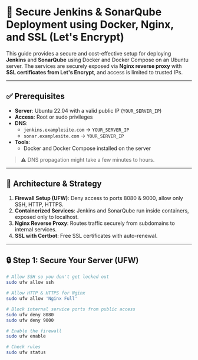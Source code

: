 # 🔐 Secure Jenkins & SonarQube Deployment using Docker, Nginx, and SSL (Let's Encrypt)

This guide provides a secure and cost-effective setup for deploying **Jenkins** and **SonarQube** using Docker and Docker Compose on an Ubuntu server. The services are securely exposed via **Nginx reverse proxy** with **SSL certificates from Let's Encrypt**, and access is limited to trusted IPs.

---

## ✅ Prerequisites

- **Server**: Ubuntu 22.04 with a valid public IP (`YOUR_SERVER_IP`)
- **Access**: Root or sudo privileges
- **DNS**:
  - `jenkins.examplesite.com` → `YOUR_SERVER_IP`
  - `sonar.examplesite.com` → `YOUR_SERVER_IP`
- **Tools**:
  - Docker and Docker Compose installed on the server

> ⚠️ DNS propagation might take a few minutes to hours.

---

## 🧠 Architecture & Strategy

1. **Firewall Setup (UFW)**: Deny access to ports 8080 & 9000, allow only SSH, HTTP, HTTPS.
2. **Containerized Services**: Jenkins and SonarQube run inside containers, exposed only to localhost.
3. **Nginx Reverse Proxy**: Routes traffic securely from subdomains to internal services.
4. **SSL with Certbot**: Free SSL certificates with auto-renewal.

---

## 🔒 Step 1: Secure Your Server (UFW)

```bash
# Allow SSH so you don't get locked out
sudo ufw allow ssh

# Allow HTTP & HTTPS for Nginx
sudo ufw allow 'Nginx Full'

# Block internal service ports from public access
sudo ufw deny 8080
sudo ufw deny 9000

# Enable the firewall
sudo ufw enable

# Check rules
sudo ufw status
